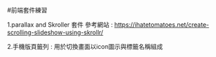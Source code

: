 #前端套件練習

1.parallax and Skroller 套件
參考網站 : https://ihatetomatoes.net/create-scrolling-slideshow-using-skrollr/

2.手機版頁籤列 : 用於切換畫面以icon圖示與標籤名稱組成

